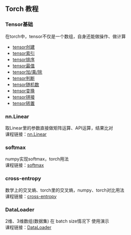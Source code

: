 ## Torch 教程

### Tensor基础
在torch中，tensor不仅是一个数组，自身还能做操作、做计算<br>
  - [tensor创建](https://zhuanlan.zhihu.com/p/690467056)
  - [tensor索引](https://zhuanlan.zhihu.com/p/690617639)
  - [tensor排序](https://zhuanlan.zhihu.com/p/690620629)
  - [tensor最值](https://zhuanlan.zhihu.com/p/690621765)
  - [tensor加/乘/除](https://zhuanlan.zhihu.com/p/690628233)
  - [tensor判断](https://zhuanlan.zhihu.com/p/690624751)
  - [tensor随机数](https://zhuanlan.zhihu.com/p/690650660)
  - [tensor变换](https://zhuanlan.zhihu.com/p/690652394)
  - [tensor拼接](https://zhuanlan.zhihu.com/p/690658468)
  - [tensor转置](https://zhuanlan.zhihu.com/p/693768652)

### nn.Linear
取Linear里的参数直接做矩阵运算、API运算，结果比对<br>
课程链接：[nn.Linear](https://zhuanlan.zhihu.com/p/691185729)

### softmax
numpy实现softmax，torch用法<br>
课程链接：[softmax](https://zhuanlan.zhihu.com/p/691186731)

### cross-entropy
数学上的交叉熵、torch里的交叉熵，numpy、torch对比用法<br>
课程链接：[cross-entropy](https://zhuanlan.zhihu.com/p/691193090)

### DataLoader
2维、3维数组(数据集) 在 batch size情况下 使用演示<br>
课程链接：[DataLoader](https://zhuanlan.zhihu.com/p/691194254)


